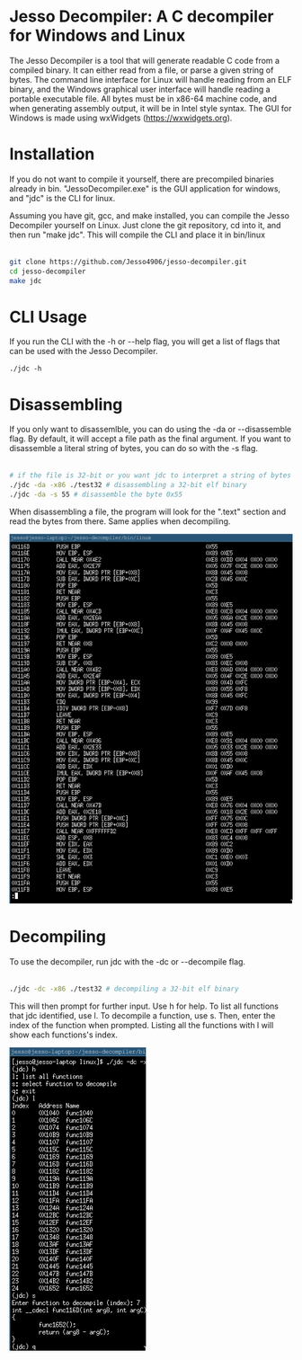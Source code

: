 # Jesso Decompiler: A C decompiler for Windows and Linux
The Jesso Decompiler is a tool that will generate readable C code from a compiled binary. It can either read from a file, or parse a given string
of bytes. The command line interface for Linux will handle reading from an ELF binary, and the Windows graphical user interface will handle reading a
portable executable file. All bytes must be in x86-64 machine code, and when generating assembly output, it will be in Intel style syntax. The GUI for Windows
is made using wxWidgets (https://wxwidgets.org). 

# Installation
If you do not want to compile it yourself, there are precompiled binaries already in bin. "JessoDecompiler.exe" is the GUI application for windows, and "jdc" is 
the CLI for linux.

Assuming you have git, gcc, and make installed, you can compile the Jesso Decompiler yourself on Linux.
Just clone the git repository, cd into it, and then run "make jdc". This will compile the CLI and place it in bin/linux
```bash

git clone https://github.com/Jesso4906/jesso-decompiler.git
cd jesso-decompiler
make jdc

```

# CLI Usage
If you run the CLI with the -h or --help flag, you will get a list of flags that can be used with the Jesso Decompiler.
```
./jdc -h

```
# Disassembling
If you only want to disassemlble, you can do using the -da or --disassemble flag.
By default, it will accept a file path as the final argument. If you want to disassemble a literal string of bytes, you can do so with the -s flag.
```bash

# if the file is 32-bit or you want jdc to interpret a string of bytes as x86 machine code, use the -x86 flag.
./jdc -da -x86 ./test32 # disassembling a 32-bit elf binary
./jdc -da -s 55 # disassemble the byte 0x55

```
When disassembling a file, the program will look for the ".text" section and read the bytes from there. Same applies when decompiling.

![Disassemly output of test32 in the CLI](./da-screenshot.png)

# Decompiling
To use the decompiler, run jdc with the -dc or --decompile flag.
```bash

./jdc -dc -x86 ./test32 # decompiling a 32-bit elf binary

```
This will then prompt for further input. Use h for help.
To list all functions that jdc identified, use l.
To decompile a function, use s. Then, enter the index of the function when prompted. Listing all the functions with l will show each functions's index.

![Decompiling a function from test32 in the CLI](./dc-screenshot.png)

